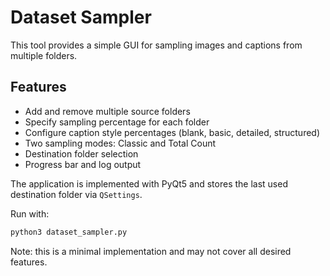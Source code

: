 # Dataset Sampler

This tool provides a simple GUI for sampling images and captions from multiple folders.

## Features

- Add and remove multiple source folders
- Specify sampling percentage for each folder
- Configure caption style percentages (blank, basic, detailed, structured)
- Two sampling modes: Classic and Total Count
- Destination folder selection
- Progress bar and log output

The application is implemented with PyQt5 and stores the last used destination
folder via `QSettings`.

Run with:

```bash
python3 dataset_sampler.py
```


Note: this is a minimal implementation and may not cover all desired features.
